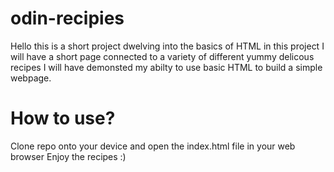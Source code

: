 # odin-recipies

Hello this is a short project dwelving into the basics of HTML in this project I will have a short page connected to a variety of different yummy delicous recipes
I will have demonsted my abilty to use basic HTML to build a simple webpage. 

# How to use?

Clone repo onto your device and open the index.html file in your web browser 
Enjoy the recipes :)